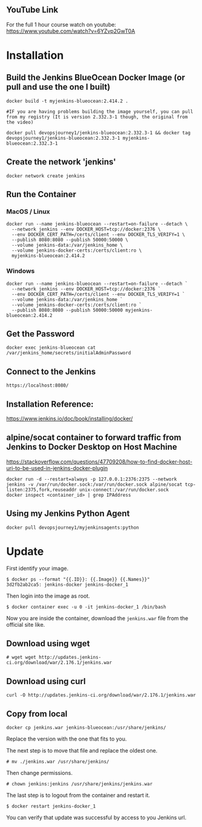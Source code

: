 
## YouTube Link
For the full 1 hour course watch on youtube:
https://www.youtube.com/watch?v=6YZvp2GwT0A

# Installation
## Build the Jenkins BlueOcean Docker Image (or pull and use the one I built)
```
docker build -t myjenkins-blueocean:2.414.2 .

#IF you are having problems building the image yourself, you can pull from my registry (It is version 2.332.3-1 though, the original from the video)

docker pull devopsjourney1/jenkins-blueocean:2.332.3-1 && docker tag devopsjourney1/jenkins-blueocean:2.332.3-1 myjenkins-blueocean:2.332.3-1
```

## Create the network 'jenkins'
```
docker network create jenkins
```

## Run the Container
### MacOS / Linux
```
docker run --name jenkins-blueocean --restart=on-failure --detach \
  --network jenkins --env DOCKER_HOST=tcp://docker:2376 \
  --env DOCKER_CERT_PATH=/certs/client --env DOCKER_TLS_VERIFY=1 \
  --publish 8080:8080 --publish 50000:50000 \
  --volume jenkins-data:/var/jenkins_home \
  --volume jenkins-docker-certs:/certs/client:ro \
  myjenkins-blueocean:2.414.2
```

### Windows
```
docker run --name jenkins-blueocean --restart=on-failure --detach `
  --network jenkins --env DOCKER_HOST=tcp://docker:2376 `
  --env DOCKER_CERT_PATH=/certs/client --env DOCKER_TLS_VERIFY=1 `
  --volume jenkins-data:/var/jenkins_home `
  --volume jenkins-docker-certs:/certs/client:ro `
  --publish 8080:8080 --publish 50000:50000 myjenkins-blueocean:2.414.2
```


## Get the Password
```
docker exec jenkins-blueocean cat /var/jenkins_home/secrets/initialAdminPassword
```

## Connect to the Jenkins
```
https://localhost:8080/
```

## Installation Reference:
https://www.jenkins.io/doc/book/installing/docker/


## alpine/socat container to forward traffic from Jenkins to Docker Desktop on Host Machine

https://stackoverflow.com/questions/47709208/how-to-find-docker-host-uri-to-be-used-in-jenkins-docker-plugin
```
docker run -d --restart=always -p 127.0.0.1:2376:2375 --network jenkins -v /var/run/docker.sock:/var/run/docker.sock alpine/socat tcp-listen:2375,fork,reuseaddr unix-connect:/var/run/docker.sock
docker inspect <container_id> | grep IPAddress
```

## Using my Jenkins Python Agent
```
docker pull devopsjourney1/myjenkinsagents:python
```

# Update

First identify your image.
```console
$ docker ps --format "{{.ID}}: {{.Image}} {{.Names}}"
3d2fb2ab2ca5: jenkins-docker jenkins-docker_1
```

Then login into the image as root.
```console
$ docker container exec -u 0 -it jenkins-docker_1 /bin/bash
```

Now you are inside the container, download the `jenkins.war` file from the official site like.
## Download using wget
```console
# wget wget http://updates.jenkins-ci.org/download/war/2.176.1/jenkins.war
```
## Download using curl
```console 
curl -O http://updates.jenkins-ci.org/download/war/2.176.1/jenkins.war
```
## Copy from local
```console
docker cp jenkins.war jenkins-blueocean:/usr/share/jenkins/
```

Replace the version with the one that fits to you.

The next step is to move that file and replace the oldest one.
```console
# mv ./jenkins.war /usr/share/jenkins/
```

Then change permissions.
```console
# chown jenkins:jenkins /usr/share/jenkins/jenkins.war
```

The last step is to logout from the container and restart it.
```console
$ docker restart jenkins-docker_1
```

You can verify that update was successful by access to you Jenkins url.